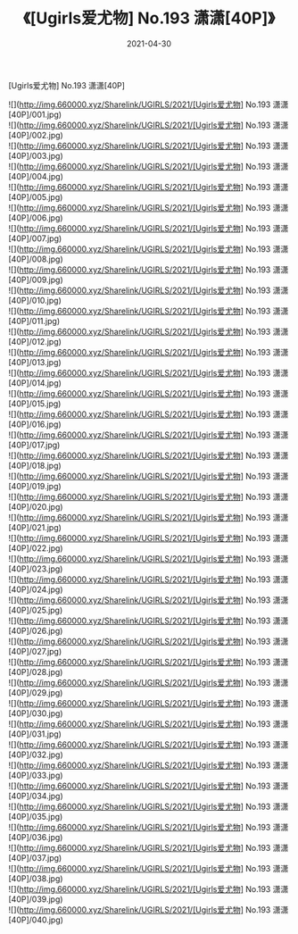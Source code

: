 ﻿---
layout: post
title:  《[Ugirls爱尤物] No.193 潇潇[40P]》
date:   2021-04-30
img: http://img.660000.xyz/Sharelink/UGIRLS/2021/[Ugirls爱尤物] No.193 潇潇[40P]/000.jpg
categories: [美女, 清纯, 唯美]
---

[Ugirls爱尤物] No.193 潇潇[40P]

  ![](http://img.660000.xyz/Sharelink/UGIRLS/2021/[Ugirls爱尤物] No.193 潇潇[40P]/001.jpg) <br> ![](http://img.660000.xyz/Sharelink/UGIRLS/2021/[Ugirls爱尤物] No.193 潇潇[40P]/002.jpg) <br> ![](http://img.660000.xyz/Sharelink/UGIRLS/2021/[Ugirls爱尤物] No.193 潇潇[40P]/003.jpg) <br> ![](http://img.660000.xyz/Sharelink/UGIRLS/2021/[Ugirls爱尤物] No.193 潇潇[40P]/004.jpg) <br> ![](http://img.660000.xyz/Sharelink/UGIRLS/2021/[Ugirls爱尤物] No.193 潇潇[40P]/005.jpg) <br> ![](http://img.660000.xyz/Sharelink/UGIRLS/2021/[Ugirls爱尤物] No.193 潇潇[40P]/006.jpg) <br> ![](http://img.660000.xyz/Sharelink/UGIRLS/2021/[Ugirls爱尤物] No.193 潇潇[40P]/007.jpg) <br> ![](http://img.660000.xyz/Sharelink/UGIRLS/2021/[Ugirls爱尤物] No.193 潇潇[40P]/008.jpg) <br> ![](http://img.660000.xyz/Sharelink/UGIRLS/2021/[Ugirls爱尤物] No.193 潇潇[40P]/009.jpg) <br> ![](http://img.660000.xyz/Sharelink/UGIRLS/2021/[Ugirls爱尤物] No.193 潇潇[40P]/010.jpg) <br> ![](http://img.660000.xyz/Sharelink/UGIRLS/2021/[Ugirls爱尤物] No.193 潇潇[40P]/011.jpg) <br> ![](http://img.660000.xyz/Sharelink/UGIRLS/2021/[Ugirls爱尤物] No.193 潇潇[40P]/012.jpg) <br> ![](http://img.660000.xyz/Sharelink/UGIRLS/2021/[Ugirls爱尤物] No.193 潇潇[40P]/013.jpg) <br> ![](http://img.660000.xyz/Sharelink/UGIRLS/2021/[Ugirls爱尤物] No.193 潇潇[40P]/014.jpg) <br> ![](http://img.660000.xyz/Sharelink/UGIRLS/2021/[Ugirls爱尤物] No.193 潇潇[40P]/015.jpg) <br> ![](http://img.660000.xyz/Sharelink/UGIRLS/2021/[Ugirls爱尤物] No.193 潇潇[40P]/016.jpg) <br> ![](http://img.660000.xyz/Sharelink/UGIRLS/2021/[Ugirls爱尤物] No.193 潇潇[40P]/017.jpg) <br> ![](http://img.660000.xyz/Sharelink/UGIRLS/2021/[Ugirls爱尤物] No.193 潇潇[40P]/018.jpg) <br> ![](http://img.660000.xyz/Sharelink/UGIRLS/2021/[Ugirls爱尤物] No.193 潇潇[40P]/019.jpg) <br> ![](http://img.660000.xyz/Sharelink/UGIRLS/2021/[Ugirls爱尤物] No.193 潇潇[40P]/020.jpg) <br> ![](http://img.660000.xyz/Sharelink/UGIRLS/2021/[Ugirls爱尤物] No.193 潇潇[40P]/021.jpg) <br> ![](http://img.660000.xyz/Sharelink/UGIRLS/2021/[Ugirls爱尤物] No.193 潇潇[40P]/022.jpg) <br> ![](http://img.660000.xyz/Sharelink/UGIRLS/2021/[Ugirls爱尤物] No.193 潇潇[40P]/023.jpg) <br> ![](http://img.660000.xyz/Sharelink/UGIRLS/2021/[Ugirls爱尤物] No.193 潇潇[40P]/024.jpg) <br> ![](http://img.660000.xyz/Sharelink/UGIRLS/2021/[Ugirls爱尤物] No.193 潇潇[40P]/025.jpg) <br> ![](http://img.660000.xyz/Sharelink/UGIRLS/2021/[Ugirls爱尤物] No.193 潇潇[40P]/026.jpg) <br> ![](http://img.660000.xyz/Sharelink/UGIRLS/2021/[Ugirls爱尤物] No.193 潇潇[40P]/027.jpg) <br> ![](http://img.660000.xyz/Sharelink/UGIRLS/2021/[Ugirls爱尤物] No.193 潇潇[40P]/028.jpg) <br> ![](http://img.660000.xyz/Sharelink/UGIRLS/2021/[Ugirls爱尤物] No.193 潇潇[40P]/029.jpg) <br> ![](http://img.660000.xyz/Sharelink/UGIRLS/2021/[Ugirls爱尤物] No.193 潇潇[40P]/030.jpg) <br> ![](http://img.660000.xyz/Sharelink/UGIRLS/2021/[Ugirls爱尤物] No.193 潇潇[40P]/031.jpg) <br> ![](http://img.660000.xyz/Sharelink/UGIRLS/2021/[Ugirls爱尤物] No.193 潇潇[40P]/032.jpg) <br> ![](http://img.660000.xyz/Sharelink/UGIRLS/2021/[Ugirls爱尤物] No.193 潇潇[40P]/033.jpg) <br> ![](http://img.660000.xyz/Sharelink/UGIRLS/2021/[Ugirls爱尤物] No.193 潇潇[40P]/034.jpg) <br> ![](http://img.660000.xyz/Sharelink/UGIRLS/2021/[Ugirls爱尤物] No.193 潇潇[40P]/035.jpg) <br> ![](http://img.660000.xyz/Sharelink/UGIRLS/2021/[Ugirls爱尤物] No.193 潇潇[40P]/036.jpg) <br> ![](http://img.660000.xyz/Sharelink/UGIRLS/2021/[Ugirls爱尤物] No.193 潇潇[40P]/037.jpg) <br> ![](http://img.660000.xyz/Sharelink/UGIRLS/2021/[Ugirls爱尤物] No.193 潇潇[40P]/038.jpg) <br> ![](http://img.660000.xyz/Sharelink/UGIRLS/2021/[Ugirls爱尤物] No.193 潇潇[40P]/039.jpg) <br> ![](http://img.660000.xyz/Sharelink/UGIRLS/2021/[Ugirls爱尤物] No.193 潇潇[40P]/040.jpg) <br>